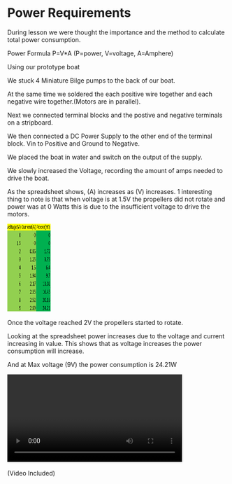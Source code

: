 # Power Requirements

During lesson we were thought the importance and the method to calculate total power consumption.

Power Formula P=V*A
(P=power, V=voltage, A=Amphere)

Using our prototype boat

We stuck 4 Miniature Bilge pumps to the back of our boat. 

At the same time we soldered the each positive wire together and each negative wire together.(Motors are in parallel).

Next we connected terminal blocks and the postive and negative terminals on a stripboard. 

We then connected a DC Power Supply to the other end of the terminal block. Vin to Positive and Ground to Negative.

We placed the boat in water and switch on the output of the supply.

We slowly increased the Voltage, recording the amount of amps needed to drive the boat. 

As the spreadsheet shows, (A) increases as (V) increases. 1 interesting thing to note is that when voltage is at 1.5V the propellers did not rotate and power was at 0 Watts this is due to the insufficient voltage to drive the motors. 

<img src = "Screenshot (6).png" style="width:100px;height:200px;"/>

Once the voltage reached 2V the propellers started to rotate.

Looking at the spreadsheet power increases due to the voltage and current increasing in value. 
This shows that as voltage increases the power consumption will increase.

And at Max voltage (9V) the power consumption is 24.21W

<video width="400" controls>
  <source src="WhatsApp Video 2018-12-21 at 21.45.59.mp4" type="video/mp4">
  </video>
  
(Video Included)
